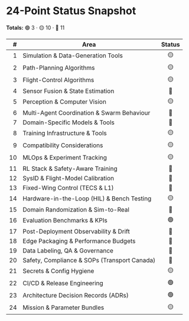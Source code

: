 # 24-Point Status Snapshot

**Totals:** 🟢 3 · 🟡 10 · 🔴 11

| # | Area | Status |
|---:|------|:------:|
| 1 | Simulation & Data-Generation Tools | 🟡 |
| 2 | Path-Planning Algorithms | 🟡 |
| 3 | Flight-Control Algorithms | 🟡 |
| 4 | Sensor Fusion & State Estimation | 🔴 |
| 5 | Perception & Computer Vision | 🟡 |
| 6 | Multi-Agent Coordination & Swarm Behaviour | 🔴 |
| 7 | Domain-Specific Models & Tools | 🔴 |
| 8 | Training Infrastructure & Tools | 🟡 |
| 9 | Compatibility Considerations | 🟡 |
| 10 | MLOps & Experiment Tracking | 🟡 |
| 11 | RL Stack & Safety-Aware Training | 🔴 |
| 12 | SysID & Flight-Model Calibration | 🔴 |
| 13 | Fixed-Wing Control (TECS & L1) | 🔴 |
| 14 | Hardware-in-the-Loop (HIL) & Bench Testing | 🟡 |
| 15 | Domain Randomization & Sim-to-Real | 🔴 |
| 16 | Evaluation Benchmarks & KPIs | 🟢 |
| 17 | Post-Deployment Observability & Drift | 🔴 |
| 18 | Edge Packaging & Performance Budgets | 🔴 |
| 19 | Data Labeling, QA & Governance | 🔴 |
| 20 | Safety, Compliance & SOPs (Transport Canada) | 🔴 |
| 21 | Secrets & Config Hygiene | 🟡 |
| 22 | CI/CD & Release Engineering | 🟢 |
| 23 | Architecture Decision Records (ADRs) | 🟢 |
| 24 | Mission & Parameter Bundles | 🟡 |

